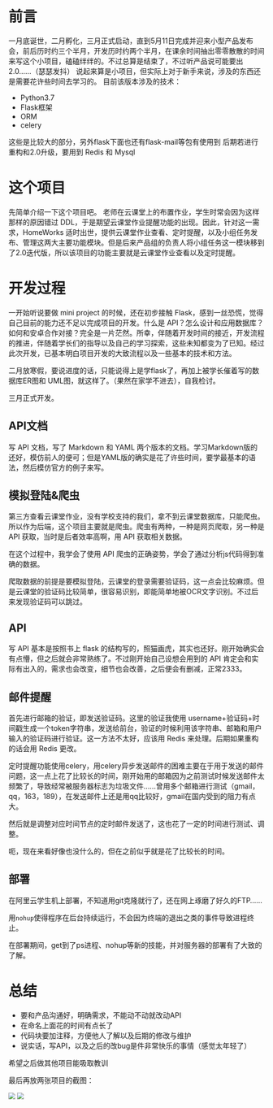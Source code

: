 # 前言
一月底诞世，二月孵化，三月正式启动，直到5月11日完成并迎来小型产品发布会，前后历时约三个半月，开发历时约两个半月，在课余时间抽出零零散散的时间来写这个小项目，磕磕绊绊的。不过总算是结束了，不过听产品说可能要出2.0……（瑟瑟发抖）
说起来算是小项目，但实际上对于新手来说，涉及的东西还是需要花许些时间去学习的。
目前该版本涉及的技术：

+ Python3.7
+ Flask框架
+ ORM
+ celery

这些是比较大的部分，另外flask下面也还有flask-mail等包有使用到
后期若进行重构和2.0升级，要用到 Redis 和 Mysql

# 这个项目
先简单介绍一下这个项目吧。
老师在云课堂上的布置作业，学生时常会因为这样那样的原因错过 DDL，于是期望云课堂作业提醒功能的出现。因此，针对这一需求，HomeWorks 适时出世，提供云课堂作业查看、定时提醒，以及小组任务发布、管理这两大主要功能模块。但是后来产品组的负责人将小组任务这一模块移到了2.0迭代版，所以该项目的功能主要就是云课堂作业查看以及定时提醒。

# 开发过程
一开始听说要做 mini project 的时候，还在初步接触 Flask，感到一丝恐慌，觉得自己目前的能力还不足以完成项目的开发。什么是 API？怎么设计和应用数据库？如何和安卓合作对接？完全是一片茫然。所幸，伴随着开发时间的接近，开发流程的推进，伴随着学长们的指导以及自己的学习探索，这些未知都变为了已知。经过此次开发，已基本明白项目开发的大致流程以及一些基本的技术和方法。

二月放寒假，要说进度的话，只能说得上是学flask了，再加上被学长催着写的数据库ER图和 UML图，就这样了。（果然在家学不进去），自我检讨。

三月正式开发。

## API文档
写 API 文档，写了 Markdown 和 YAML 两个版本的文档。学习Markdown版的还好，模仿前人的便可；但是YAML版的确实是花了许些时间，要学最基本的语法，然后模仿官方的例子来写。

## 模拟登陆&爬虫
第三方查看云课堂作业，没有学校支持的我们，拿不到云课堂数据库，只能爬虫。所以作为后端，这个项目主要就是爬虫。爬虫有两种，一种是网页爬取，另一种是 API 获取，当时是后者效率高啊，用 API 获取相关数据。

在这个过程中，我学会了使用 API 爬虫的正确姿势，学会了通过分析js代码得到准确的数据。

爬取数据的前提是要模拟登陆，云课堂的登录需要验证码，这一点会比较麻烦。但是云课堂的验证码比较简单，很容易识别，即能简单地被OCR文字识别。不过后来发现验证码可以跳过。

## API
写 API 基本是按照书上 flask 的结构写的，照猫画虎，其实也还好。刚开始确实会有点懵，但之后就会非常熟练了。不过刚开始自己设想会用到的 API 肯定会和实际有出入的，需求也会改变，细节也会改善，之后便会有删减，正常2333。

## 邮件提醒
首先进行邮箱的验证，即发送验证码。这里的验证我使用 username+验证码+时间戳生成一个token字符串，发送给前台，验证的时候利用该字符串、邮箱和用户输入的验证码进行验证。这一方法不太好，应该用 Redis 来处理。后期如果重构的话会用 Redis 更改。

定时提醒功能使用celery，用celery异步发送邮件的困难主要在于用于发送的邮件问题，这一点上花了比较长的时间，刚开始用的邮箱因为之前测试时候发送邮件太频繁了，导致经常被服务器标志为垃圾文件……曾用多个邮箱进行测试（gmail，qq，163，189），在发送邮件上还是用qq比较好，gmail在国内受到的阻力有点大。

然后就是调整对应时间节点的定时邮件发送了，这也花了一定的时间进行测试、调整。

呃，现在来看好像也没什么的，但在之前似乎就是花了比较长的时间。

## 部署
在阿里云学生机上部署，不知道用git克隆就行了，还在网上琢磨了好久的FTP……

用`nohup`使得程序在后台持续运行，不会因为终端的退出之类的事件导致进程终止。

在部署期间，get到了ps进程、nohup等新的技能，并对服务器的部署有了大致的了解。

# 总结

+ 要和产品沟通好，明确需求，不能动不动就改动API
+ 在命名上面花的时间有点长了
+ 代码块要加注释，方便他人了解以及后期的修改与维护
+ 说实话，写API，以及之后的改bug是件非常快乐的事情（感觉太年轻了）

希望之后做其他项目能吸取教训

最后再放两张项目的截图：

<img src="https://raw.githubusercontent.com/Shadowmaple/mydocuments/master/images/HomeWorks/01.jpg" style="zoom:80%;" />

<img src="https://raw.githubusercontent.com/Shadowmaple/mydocuments/master/images/HomeWorks/02.jpg" style="zoom:80%;" />